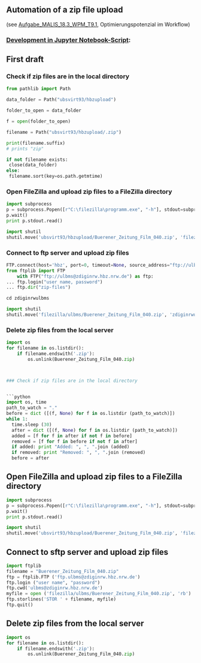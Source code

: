 ## Automation of a zip file upload

(see [Aufgabe_MALIS_18.3_WPM_T9.1](https://github.com/ammendola/Aufgabe_MALIS_18.3_WPM_T9.1), Optimierungspotenzial im Workflow)

### [Development in Jupyter Notebook-Script](http://localhost:8888/notebooks/Aufgabe_MALIS_18.3_WPM_T9.2.ipynb):

## First draft

### Check if zip files are in the local directory


```python
from pathlib import Path
```


```python
data_folder = Path("ubsvirt93/hbzupload")
```


```python
folder_to_open = data_folder
```


```python
f = open(folder_to_open)
```


```python
filename = Path("ubsvirt93/hbzupload/.zip")
```


```python
print(filename.suffix)
# prints "zip"
```


```python
if not filename exists:
 close(data_folder)
else:
 filename.sort(key=os.path.getmtime)
```

### Open FileZilla and upload zip files to a FileZilla directory


```python
import subprocess
p = subprocess.Popen([r"C:\filezilla\programm.exe", "-h"], stdout=subprocess.PIPE)
p.wait()
print p.stdout.read()
```


```python
import shutil
shutil.move('ubsvirt93/hbzupload/Buerener_Zeitung_Film_040.zip', 'filezilla/ulbms/zip')
```

### Connect to ftp server and upload zip files


```python
FTP.connect(host='hbz', port=0, timeout=None, source_address="ftp://ulbms@zdiginrw.hbz.nrw.de")
from ftplib import FTP
    with FTP("ftp://ulbms@zdiginrw.hbz.nrw.de") as ftp:
... ftp.login("user name, password")
... ftp.dir("zip-files")
```


```python
cd zdiginrwulbms
```


```python
import shutil
shutil.move('filezilla/ulbms/Buerener_Zeitung_Film_040.zip', 'zdiginrwulbms/Buerener_Zeitung_Film_040.zip')
```

### Delete zip files from the local server


```python
import os
for filename in os.listdir():
    if filename.endswith('.zip'):
        os.unlink(Buerener_Zeitung_Film_040.zip)



### Check if zip files are in the local directory


```python
import os, time
path_to_watch = "."
before = dict ([(f, None) for f in os.listdir (path_to_watch)])
while 1:
  time.sleep (30)
  after = dict ([(f, None) for f in os.listdir (path_to_watch)])
  added = [f for f in after if not f in before]
  removed = [f for f in before if not f in after]
  if added: print "Added: ", ", ".join (added)
  if removed: print "Removed: ", ", ".join (removed)
  before = after
```

## Open FileZilla and upload zip files to a FileZilla directory


```python
import subprocess
p = subprocess.Popen([r"C:\filezilla\programm.exe", "-h"], stdout=subprocess.PIPE)
p.wait()
print p.stdout.read()
```


```python
import shutil
shutil.move('ubsvirt93/hbzupload/Buerener_Zeitung_Film_040.zip', 'filezilla/ulbms/zip')
```

## Connect to sftp server and upload zip files


```python
import ftplib
filename = "Buerener_Zeitung_Film_040.zip"
ftp = ftplib.FTP ('ftp.ulbms@zdiginrw.hbz.nrw.de')
ftp.login ("user name", "password")
ftp.cwd('ulbms@zdiginrw.hbz.nrw.de')
myfile = open ('filezilla/ulbms/Buerener_Zeitung_Film_040.zip', 'rb')
ftp.storlines('STOR ' + filename, myfile)
ftp.quit()
```

## Delete zip files from the local server


```python
import os
for filename in os.listdir():
    if filename.endswith('.zip'):
        os.unlink(Buerener_Zeitung_Film_040.zip)


